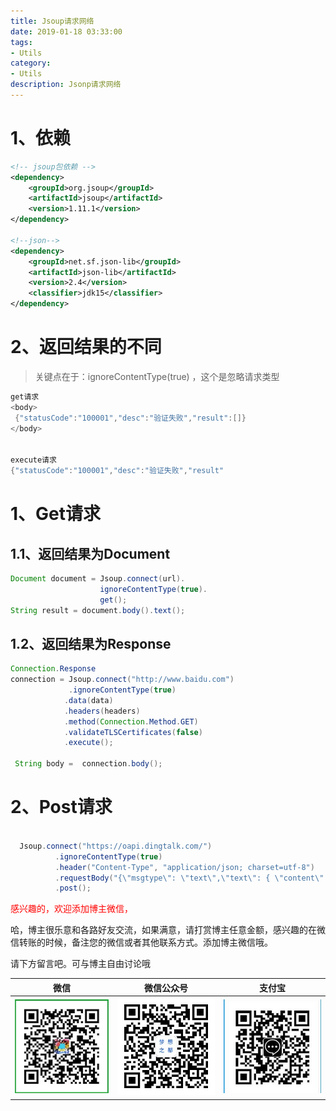```yaml
---
title: Jsoup请求网络
date: 2019-01-18 03:33:00
tags: 
- Utils
category: 
- Utils
description: Jsonp请求网络
---
```

<!-- image url 
https://raw.githubusercontent.com/HealerJean/HealerJean.github.io/master/blogImages
　　首行缩进
<font color="red">  </font>

<font  color="red" size="4">   </font>

<font size="4">   </font>
-->



# 1、依赖 




```xml
<!-- jsoup包依赖 -->
<dependency>
	<groupId>org.jsoup</groupId>
	<artifactId>jsoup</artifactId>
	<version>1.11.1</version>
</dependency>

<!--json-->
<dependency>
	<groupId>net.sf.json-lib</groupId>
	<artifactId>json-lib</artifactId>
	<version>2.4</version>
	<classifier>jdk15</classifier>
</dependency>

```



# 2、返回结果的不同 

> 关键点在于：ignoreContentType(true) ，这个是忽略请求类型




```java
get请求
<body>
 {"statusCode":"100001","desc":"验证失败","result":[]}
</body>


execute请求
{"statusCode":"100001","desc":"验证失败","result"
```



# 1、Get请求

## 1.1、返回结果为Document



```java
Document document = Jsoup.connect(url).
                    ignoreContentType(true).
                    get();
String result = document.body().text();
```



## 1.2、返回结果为Response

```java
Connection.Response 
connection = Jsoup.connect("http://www.baidu.com")
             .ignoreContentType(true)
            .data(data)
            .headers(headers)
            .method(Connection.Method.GET)
            .validateTLSCertificates(false)
            .execute();

 String body =  connection.body();
```



# 2、Post请求


```java

  Jsoup.connect("https://oapi.dingtalk.com/")
          .ignoreContentType(true)
          .header("Content-Type", "application/json; charset=utf-8")
          .requestBody("{\"msgtype\": \"text\",\"text\": { \"content\": \""+text+"\" } }")
          .post();
```



   

<font color="red"> 感兴趣的，欢迎添加博主微信， </font>    

哈，博主很乐意和各路好友交流，如果满意，请打赏博主任意金额，感兴趣的在微信转账的时候，备注您的微信或者其他联系方式。添加博主微信哦。   

请下方留言吧。可与博主自由讨论哦

|微信 | 微信公众号|支付宝|
|:-------:|:-------:|:------:|
| ![微信](https://raw.githubusercontent.com/HealerJean/HealerJean.github.io/master/assets/img/tctip/weixin.jpg)|![微信公众号](https://raw.githubusercontent.com/HealerJean/HealerJean.github.io/master/assets/img/my/qrcode_for_gh_a23c07a2da9e_258.jpg)|![支付宝](https://raw.githubusercontent.com/HealerJean/HealerJean.github.io/master/assets/img/tctip/alpay.jpg) |




<!-- Gitalk 评论 start  -->

<link rel="stylesheet" href="https://unpkg.com/gitalk/dist/gitalk.css">
<script src="https://unpkg.com/gitalk@latest/dist/gitalk.min.js"></script> 
<div id="gitalk-container"></div>    
 <script type="text/javascript">
    var gitalk = new Gitalk({
		clientID: `1d164cd85549874d0e3a`,
		clientSecret: `527c3d223d1e6608953e835b547061037d140355`,
		repo: `HealerJean.github.io`,
		owner: 'HealerJean',
		admin: ['HealerJean'],
		id: 'UO9RCwxpfL0zW4D7',
    });
    gitalk.render('gitalk-container');
</script> 

<!-- Gitalk end -->

